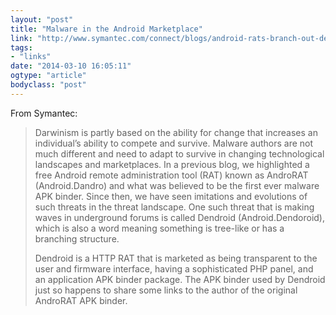 ```yaml
---
layout: "post"
title: "Malware in the Android Marketplace"
link: "http://www.symantec.com/connect/blogs/android-rats-branch-out-dendroid"
tags: 
- "links"
date: "2014-03-10 16:05:11"
ogtype: "article"
bodyclass: "post"
---
```


From Symantec:

> Darwinism is partly based on the ability for change that increases an individual’s ability to compete and survive. Malware authors are not much different and need to adapt to survive in changing technological landscapes and marketplaces. In a previous blog, we highlighted a free Android remote administration tool (RAT) known as AndroRAT (Android.Dandro) and what was believed to be the first ever malware APK binder. Since then, we have seen imitations and evolutions of such threats in the threat landscape. One such threat that is making waves in underground forums is called Dendroid (Android.Dendoroid), which is also a word meaning something is tree-like or has a branching structure.
> 
> Dendroid is a HTTP RAT that is marketed as being transparent to the user and firmware interface, having a sophisticated PHP panel, and an application APK binder package. The APK binder used by Dendroid just so happens to share some links to the author of the original AndroRAT APK binder.